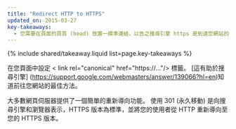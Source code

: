 ```yaml
---
title: "Redirect HTTP to HTTPS"
updated_on: 2015-03-27
key-takeaways:
  - 您需要在頁面的頁首 (head) 放置一標準連結，以告之搜尋引擎 https 是到達您網站的最佳方法。
---
```



{% include shared/takeaway.liquid list=page.key-takeaways %}

在您頁面中設定 &lt; link rel="canonical" href="https://…"/&gt; 標籤。 [這有助於搜尋引擎]
(https://support.google.com/webmasters/answer/139066?hl=en)知道前往您網站的最佳方法。


大多數網頁伺服器提供了一個簡單的重新導向功能。 使用 301 (永久移動) 是向搜尋引擎和瀏覽器表示，HTTPS 版本為標準，並將您的使用者從 HTTP 重新導向至您的 HTTPS 版本。


